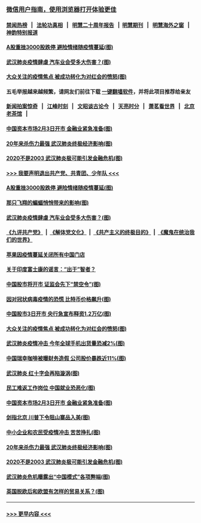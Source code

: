 ### [微信用户指南，使用浏览器打开体验更佳](https://github.com/gfw-breaker/banned-news1/blob/master/indexes/wechat-guide.md?t=0)
#### [禁闻热榜](热点新闻.md?t=0)  &nbsp;&nbsp;|&nbsp;&nbsp; [法轮功真相](https://github.com/gfw-breaker/truth/blob/master/README.md?t=0) &nbsp;&nbsp;|&nbsp;&nbsp; [明慧二十周年报告](https://github.com/gfw-breaker/mh-reports/blob/master/README.md?t=0) &nbsp;&nbsp;|&nbsp;&nbsp;[明慧期刊](https://github.com/gfw-breaker/mh-qikan) &nbsp;&nbsp;|&nbsp;&nbsp; [明慧海外之窗](https://github.com/gfw-breaker/mh-news/blob/master/README.md?t=0) &nbsp;&nbsp;|&nbsp;&nbsp; [神韵特别报道](https://github.com/gfw-breaker/mh-news/blob/master/shenyun.md?t=0)
#### [A股重挫3000股跌停 避险情绪随疫情蔓延(图)](../pages/p5/921782.md?t=02032133) 
#### [武汉肺炎疫情肆虐 汽车业会受多大伤害？(图)](../pages/p5/921740.md?t=02032133) 
#### [大众关注的疫情焦点 被成功转化为对红会的愤怒(图)](../pages/p5/921720.md?t=02032133) 
#### 五毛举报越来越频繁，请网友们前往下载 [一键翻墙软件](https://github.com/gfw-breaker/ssr-accounts)，并将此项目推荐给亲友
#### [新闻拍案惊奇](https://github.com/gfw-breaker/banned-news1/blob/master/pages/link4.md) &nbsp;&nbsp;|&nbsp;&nbsp; [江峰时刻](https://github.com/gfw-breaker/banned-news1/blob/master/pages/link4.md) &nbsp;&nbsp;|&nbsp;&nbsp; [文昭谈古论今](https://github.com/gfw-breaker/banned-news1/blob/master/pages/link4.md) &nbsp;&nbsp;|&nbsp;&nbsp; [天亮时分](https://github.com/gfw-breaker/banned-news1/blob/master/pages/link4.md) &nbsp;&nbsp;|&nbsp;&nbsp; [萧茗看世界](https://github.com/gfw-breaker/banned-news1/blob/master/pages/link4.md) &nbsp;&nbsp;|&nbsp;&nbsp; [北京老茶馆](https://github.com/gfw-breaker/banned-news1/blob/master/pages/link4.md) &nbsp;&nbsp;|&nbsp;&nbsp; 
#### [中国资本市场2月3日开市 金融业紧急准备(图)](../pages/p5/921610.md?t=02032133) 
#### [20年来杀伤力最强 武汉肺炎终极经济影响(图)](../pages/p5/921614.md?t=02032133) 
#### [2020不是2003 武汉肺炎极可能引发金融危机(图)](../pages/p5/921629.md?t=02032133) 
#### [>>> 我要声明退出共产党、共青团、少年队 <<<](https://github.com/begood0513/goodnews/blob/master/quit/letter.md) 
#### [A股重挫3000股跌停 避险情绪随疫情蔓延(图)](../pages/p5/921782.md?t=02032133) 
#### [那只飞翔的蝙蝠悄悄带来的影响(图)](../pages/p5/921724.md?t=02032133) 
#### [武汉肺炎疫情肆虐 汽车业会受多大伤害？(图)](../pages/p5/921740.md?t=02032133) 
#### [《九评共产党》](https://github.com/begood0513/9ping.md/blob/master/README.md) &nbsp;|&nbsp; [《解体党文化》](../../../../jtdwh.md/blob/master/README.md)  &nbsp;|&nbsp; [《共产主义的终极目的》](../../../../gczydzjmd.md/blob/master/README.md) &nbsp;|&nbsp; [《魔鬼在统治我们的世界》](../../../../mgztzwmdsj.md/blob/master/README.md) 
#### [苹果因疫情蔓延关闭所有中国门店](../pages/p5/921743.md?t=02032133) 
#### [关于印度富士康的谣言：“出于”智者？](../pages/p5/921729.md?t=02032133) 
#### [中国股市将开市 证监会先下“禁空令”(图)](../pages/p5/921745.md?t=02032133) 
#### [因对冠状病毒疫情的恐慌 比特币价格飙升(图)](../pages/p5/921736.md?t=02032133) 
#### [中国股市3日开市 央行急宣布释资1.2万亿(图)](../pages/p5/921741.md?t=02032133) 
#### [大众关注的疫情焦点 被成功转化为对红会的愤怒(图)](../pages/p5/921720.md?t=02032133) 
#### [武汉肺炎疫情冲击 今年全球手机出货量恐减2%(图)](../pages/p5/921719.md?t=02032133) 
#### [中国瑞幸咖啡被曝财务造假 公司股价暴跌近11%(图)](../pages/p5/921714.md?t=02032133) 
#### [武汉肺炎 红十字会再陷漩涡(图)](../pages/p5/921706.md?t=02032133) 
#### [民工难返工作岗位 中国就业恐恶化(图)](../pages/p5/921704.md?t=02032133) 
#### [中国资本市场2月3日开市 金融业紧急准备(图)](../pages/p5/921610.md?t=02032133) 
#### [剑指北京 川普下令阻山寨品入美(图)](../pages/p5/921663.md?t=02032133) 
#### [中小企业和农民受疫情冲击 苦苦挣扎(图)](../pages/p5/921661.md?t=02032133) 
#### [20年来杀伤力最强 武汉肺炎终极经济影响(图)](../pages/p5/921614.md?t=02032133) 
#### [2020不是2003 武汉肺炎极可能引发金融危机(图)](../pages/p5/921629.md?t=02032133) 
#### [武汉肺炎危机曝露出“中国模式”各项弊端(图)](../pages/p5/921639.md?t=02032133) 
#### [英国脱欧后和欧盟有怎样的贸易关系？(图)](../pages/p5/921615.md?t=02032133) 

----
#### [ >>> 更早内容 <<< ](../indexes/p5-earlier.md)
